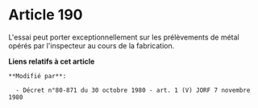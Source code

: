 # Article 190

L'essai peut porter exceptionnellement sur les prélèvements de métal opérés par l'inspecteur au cours de la fabrication.

**Liens relatifs à cet article**

	**Modifié par**:

	  - Décret n°80-871 du 30 octobre 1980 - art. 1 (V) JORF 7 novembre 1980
